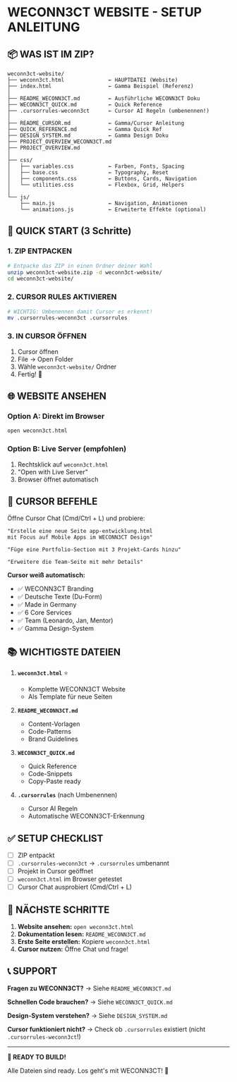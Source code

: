 # WECONN3CT WEBSITE - SETUP ANLEITUNG

## 📦 WAS IST IM ZIP?

```
weconn3ct-website/
├── weconn3ct.html              ← HAUPTDATEI (Website)
├── index.html                  ← Gamma Beispiel (Referenz)
│
├── README_WECONN3CT.md         ← Ausführliche WECONN3CT Doku
├── WECONN3CT_QUICK.md          ← Quick Reference
├── .cursorrules-weconn3ct      ← Cursor AI Regeln (umbenennen!)
│
├── README_CURSOR.md            ← Gamma/Cursor Anleitung
├── QUICK_REFERENCE.md          ← Gamma Quick Ref
├── DESIGN_SYSTEM.md            ← Gamma Design Doku
├── PROJECT_OVERVIEW_WECONN3CT.md
├── PROJECT_OVERVIEW.md
│
├── css/
│   ├── variables.css           ← Farben, Fonts, Spacing
│   ├── base.css                ← Typography, Reset
│   ├── components.css          ← Buttons, Cards, Navigation
│   └── utilities.css           ← Flexbox, Grid, Helpers
│
└── js/
    ├── main.js                 ← Navigation, Animationen
    └── animations.js           ← Erweiterte Effekte (optional)
```

## 🚀 QUICK START (3 Schritte)

### 1. ZIP ENTPACKEN
```bash
# Entpacke das ZIP in einen Ordner deiner Wahl
unzip weconn3ct-website.zip -d weconn3ct-website/
cd weconn3ct-website/
```

### 2. CURSOR RULES AKTIVIEREN
```bash
# WICHTIG: Umbenennen damit Cursor es erkennt!
mv .cursorrules-weconn3ct .cursorrules
```

### 3. IN CURSOR ÖFFNEN
1. Cursor öffnen
2. File → Open Folder
3. Wähle `weconn3ct-website/` Ordner
4. Fertig! 🎉

## 🌐 WEBSITE ANSEHEN

### Option A: Direkt im Browser
```bash
open weconn3ct.html
```

### Option B: Live Server (empfohlen)
1. Rechtsklick auf `weconn3ct.html`
2. "Open with Live Server"
3. Browser öffnet automatisch

## 💬 CURSOR BEFEHLE

Öffne Cursor Chat (Cmd/Ctrl + L) und probiere:

```
"Erstelle eine neue Seite app-entwicklung.html 
mit Focus auf Mobile Apps im WECONN3CT Design"

"Füge eine Portfolio-Section mit 3 Projekt-Cards hinzu"

"Erweitere die Team-Seite mit mehr Details"
```

**Cursor weiß automatisch:**
- ✅ WECONN3CT Branding
- ✅ Deutsche Texte (Du-Form)
- ✅ Made in Germany
- ✅ 6 Core Services
- ✅ Team (Leonardo, Jan, Mentor)
- ✅ Gamma Design-System

## 📚 WICHTIGSTE DATEIEN

1. **`weconn3ct.html`** ⭐
   - Komplette WECONN3CT Website
   - Als Template für neue Seiten

2. **`README_WECONN3CT.md`**
   - Content-Vorlagen
   - Code-Patterns
   - Brand Guidelines

3. **`WECONN3CT_QUICK.md`**
   - Quick Reference
   - Code-Snippets
   - Copy-Paste ready

4. **`.cursorrules`** (nach Umbenennen)
   - Cursor AI Regeln
   - Automatische WECONN3CT-Erkennung

## ✅ SETUP CHECKLIST

- [ ] ZIP entpackt
- [ ] `.cursorrules-weconn3ct` → `.cursorrules` umbenannt
- [ ] Projekt in Cursor geöffnet
- [ ] `weconn3ct.html` im Browser getestet
- [ ] Cursor Chat ausprobiert (Cmd/Ctrl + L)

## 🎯 NÄCHSTE SCHRITTE

1. **Website ansehen:** `open weconn3ct.html`
2. **Dokumentation lesen:** `README_WECONN3CT.md`
3. **Erste Seite erstellen:** Kopiere `weconn3ct.html`
4. **Cursor nutzen:** Öffne Chat und frage!

## 📞 SUPPORT

**Fragen zu WECONN3CT?**
→ Siehe `README_WECONN3CT.md`

**Schnellen Code brauchen?**
→ Siehe `WECONN3CT_QUICK.md`

**Design-System verstehen?**
→ Siehe `DESIGN_SYSTEM.md`

**Cursor funktioniert nicht?**
→ Check ob `.cursorrules` existiert (nicht `.cursorrules-weconn3ct`!)

---

**🚀 READY TO BUILD!**

Alle Dateien sind ready. Los geht's mit WECONN3CT! 🎉
